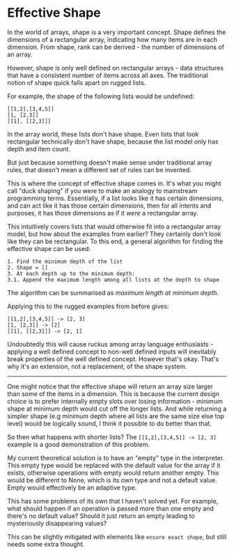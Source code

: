 # Effective Shape

In the world of arrays, shape is a very important concept. Shape defines the dimensions of a rectangular array, indicating how many items are in each dimension. From shape, rank can be derived - the number of dimensions of an array. 

However, shape is only well defined on rectangular arrays - data structures that have a consistent number of items across all axes. The traditional notion of shape quick falls apart on rugged lists. 

For example, the shape of the following lists would be undefined:

```
[[1,2],[3,4,5]]
[1, [2,3]]
[[1], [[2,3]]]
```

In the array world, these lists don't have shape. Even lists that look rectangular technically don't have shape, because the list model only has depth and item count. 

But just because something doesn't make sense under traditional array rules, that doesn't mean a different set of rules can be invented. 

This is where the concept of effective shape comes in. It's what you might call "duck shaping" if you were to make an analogy to mainstream programming terms. Essentially, if a list looks like it has certain dimensions, and can act like it has those certain dimensions, then for all intents and purposes, it has those dimensions as if it _were_ a rectangular array. 

This intuitively covers lists that would otherwise fit into a rectangular array model, but how about the examples from earlier? They certainly don't look like they can be rectangular. To this end, a general algorithm for finding the effective shape can be used:

```
1. Find the minimum depth of the list
2. Shape = []
3. At each depth up to the minimum depth:
3.1. Append the maximum length among all lists at the depth to shape
```

The algorithm can be summarised as _maximum length at minimum depth_.

Applying this to the rugged examples from before gives:

```
[[1,2],[3,4,5]] -> [2, 3]
[1, [2,3]] -> [2]
[[1], [[2,3]]] -> [2, 1]
```

Undoubtedly this will cause ruckus among array language enthusiasts - applying a well defined concept to non-well defined inputs will inevitably break properties of the well defined concept. However that's okay. That's why it's an extension, not a replacement, of the shape system. 

---

One might notice that the effective shape will return an array size larger than some of the items in a dimension. This is because the current design choice is to prefer internally empty slots over losing information - minimum shape at minimum depth would cut off the longer lists. And while returning a simpler shape (e.g minimum depth where all lists are the same size else top level) would be logically sound, I think it possible to do better than that. 

So then what happens with shorter lists? The `[[1,2],[3,4,5]] -> [2, 3]` example is a good demonstration of this problem. 

My current theoretical solution is to have an "empty" type in the interpreter. This empty type would be replaced with the default value for the array if it exists, otherwise operations with empty would return another empty. This would be different to None, which is its own type and not a default value. Empty would effectively be an adaptive type. 

This has some problems of its own that I haven't solved yet. For example, what should happen if an operation is passed more than one empty and there's no default value? Should it just return an empty leading to mysteriously disappearing values? 

This can be slightly mitigated with elements like `ensure exact shape`, but still needs some extra thought. 